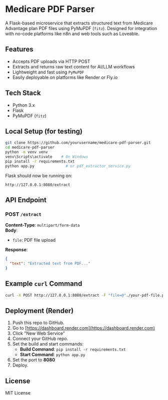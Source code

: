 # Medicare PDF Parser

A Flask-based microservice that extracts structured text from Medicare Advantage plan PDF files using PyMuPDF (`fitz`). Designed for integration with no-code platforms like n8n and web tools such as Loveable.

## Features

- Accepts PDF uploads via HTTP POST
- Extracts and returns raw text content for AI/LLM workflows
- Lightweight and fast using `PyMuPDF`
- Easily deployable on platforms like Render or Fly.io

## Tech Stack

- Python 3.x
- Flask
- PyMuPDF (`fitz`)

## Local Setup (for testing)

```bash
git clone https://github.com/yourusername/medicare-pdf-parser.git
cd medicare-pdf-parser
python -m venv venv
venv\Scripts\activate    # On Windows
pip install -r requirements.txt
python app.py              # or pdf_extractor_service.py
```

Flask should now be running on:
```
http://127.0.0.1:8080/extract
```

## API Endpoint

### POST `/extract`

**Content-Type**: `multipart/form-data`  
**Body**:  
- `file`: PDF file upload

**Response**:
```json
{
  "text": "Extracted text from PDF..."
}
```

## Example `curl` Command

```bash
curl -X POST http://127.0.0.1:8080/extract -F "file=@"./your-pdf-file.pdf""
```

## Deployment (Render)

1. Push this repo to GitHub.
2. Go to [https://dashboard.render.com](https://dashboard.render.com)
3. Click "New Web Service"
4. Connect your GitHub repo.
5. Set the build and start commands:
   - **Build Command**: `pip install -r requirements.txt`
   - **Start Command**: `python app.py`
6. Set the port to **8080**
7. Deploy.

## License

MIT License
